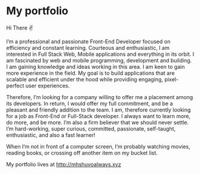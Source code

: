 # My portfolio

Hi There ✌

I’m a professional and passionate Front-End Developer focused on efficiency and constant learning. Courteous and enthusiastic, I am interested in Full Stack Web, Mobile applications and everything in its orbit. I am fascinated by web and mobile programming, development and building. I am gaining knowledge and ideas working in this area. I am keen to gain more experience in the field. My goal is to build applications that are scalable and efficient under the hood while providing engaging, pixel-perfect user experiences.

Therefore, I’m looking for a company willing to offer me a placement among its developers. In return, I would offer my full commitment, and be a pleasant and friendly addition to the team. I am, therefore currently looking for a job as Front-End or Full-Stack developer. I always want to learn more, do more, and be more. I’m also a firm believer that we should never settle. I’m hard-working, super curious, committed, passionate, self-taught, enthusiastic, and also a fast learner!

When I’m not in front of a computer screen, I’m probably watching movies, reading books, or crossing off another item on my bucket list. <br/>

My portfolio lives at http://mhshuvoalways.xyz
